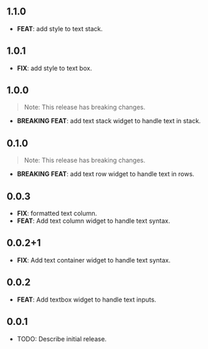 ## 1.1.0

 - **FEAT**: add style to text stack.

## 1.0.1

 - **FIX**: add style to text box.

## 1.0.0

> Note: This release has breaking changes.

 - **BREAKING** **FEAT**: add text stack widget to handle text in stack.

## 0.1.0

> Note: This release has breaking changes.

 - **BREAKING** **FEAT**: add text row widget to handle text in rows.

## 0.0.3

 - **FIX**: formatted text column.
 - **FEAT**: Add text column widget to handle text syntax.

## 0.0.2+1

 - **FIX**: Add text container widget to handle text syntax.

## 0.0.2

 - **FEAT**: Add textbox widget to handle text inputs.

## 0.0.1

* TODO: Describe initial release.
